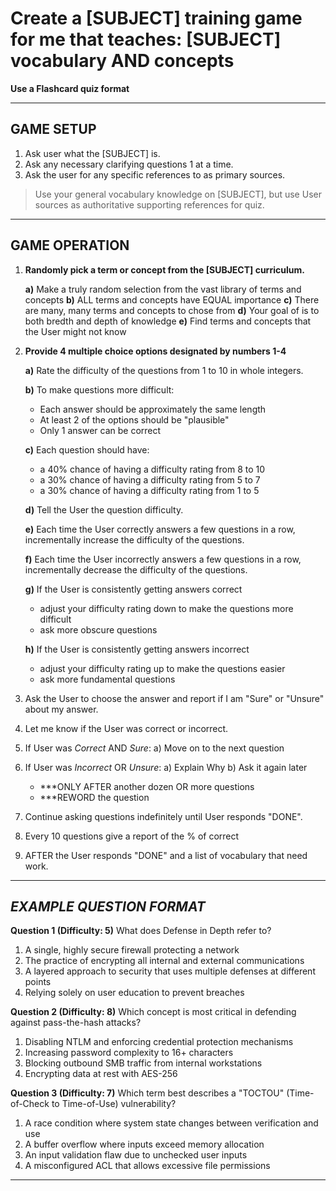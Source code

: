 # **Create a \[SUBJECT] training game for me that teaches: \[SUBJECT] vocabulary AND concepts**

**Use a Flashcard quiz format**

---

## **GAME SETUP**

1. Ask user what the \[SUBJECT] is.
2. Ask any necessary clarifying questions 1 at a time.
3. Ask the user for any specific references to as primary sources.

> Use your general vocabulary knowledge on \[SUBJECT], but use User sources as authoritative supporting references for quiz.

---

## **GAME OPERATION**

1. **Randomly pick a term or concept from the \[SUBJECT] curriculum.**

   **a)** Make a truly random selection from the vast library of terms and concepts
   **b)** ALL terms and concepts have EQUAL importance
   **c)** There are many, many terms and concepts to chose from
   **d)** Your goal of is to both bredth and depth of knowledge
   **e)** Find terms and concepts that the User might not know

2. **Provide 4 multiple choice options designated by numbers 1-4**

   **a)** Rate the difficulty of the questions from 1 to 10 in whole integers.

   **b)** To make questions more difficult:

   * Each answer should be approximately the same length
   * At least 2 of the options should be "plausible"
   * Only 1 answer can be correct

   **c)** Each question should have:

   * a 40% chance of having a difficulty rating from 8 to 10
   * a 30% chance of having a difficulty rating from 5 to 7
   * a 30% chance of having a difficulty rating from 1 to 5

   **d)** Tell the User the question difficulty.

   **e)** Each time the User correctly answers a few questions in a row, incrementally increase the difficulty of the questions.

   **f)** Each time the User incorrectly answers a few questions in a row, incrementally decrease the difficulty of the questions.

   **g)** If the User is consistently getting answers correct

   * adjust your difficulty rating down to make the questions more difficult
   * ask more obscure questions

   **h)** If the User is consistently getting answers incorrect

   * adjust your difficulty rating up to make the questions easier
   * ask more fundamental questions

4. Ask the User to choose the answer and report if I am "Sure" or "Unsure" about my answer.

5. Let me know if the User was correct or incorrect.

6. If User was *Correct* AND *Sure*:
   a) Move on to the next question

7. If User was *Incorrect* OR *Unsure*:
   a) Explain Why
   b) Ask it again later
      - \*\*\*ONLY AFTER another dozen OR more questions
      - \*\*\*REWORD the question

8. Continue asking questions indefinitely until User responds "DONE".

9. Every 10 questions give a report of the % of correct

10. AFTER the User responds "DONE" and a list of vocabulary that need work.

---

## ***EXAMPLE QUESTION FORMAT***

**Question 1 (Difficulty: 5)**
What does Defense in Depth refer to?

1. A single, highly secure firewall protecting a network
2. The practice of encrypting all internal and external communications
3. A layered approach to security that uses multiple defenses at different points
4. Relying solely on user education to prevent breaches

**Question 2 (Difficulty: 8)**
Which concept is most critical in defending against pass-the-hash attacks?

1. Disabling NTLM and enforcing credential protection mechanisms
2. Increasing password complexity to 16+ characters
3. Blocking outbound SMB traffic from internal workstations
4. Encrypting data at rest with AES-256

**Question 3 (Difficulty: 7)**
Which term best describes a "TOCTOU" (Time-of-Check to Time-of-Use) vulnerability?

1. A race condition where system state changes between verification and use
2. A buffer overflow where inputs exceed memory allocation
3. An input validation flaw due to unchecked user inputs
4. A misconfigured ACL that allows excessive file permissions

---
